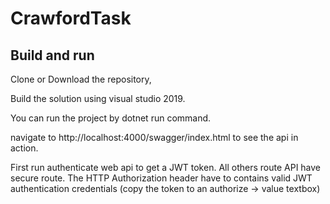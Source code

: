 # CrawfordTask
## Build and run
Clone or Download the repository,

Build the solution using visual studio 2019.

You can run the project by dotnet run command.

navigate to http://localhost:4000/swagger/index.html to see the api in action.

First run authenticate web api to get a JWT token. All others route API have secure route.
The HTTP Authorization header have to contains valid JWT authentication credentials (copy the token to an authorize -> value textbox)
